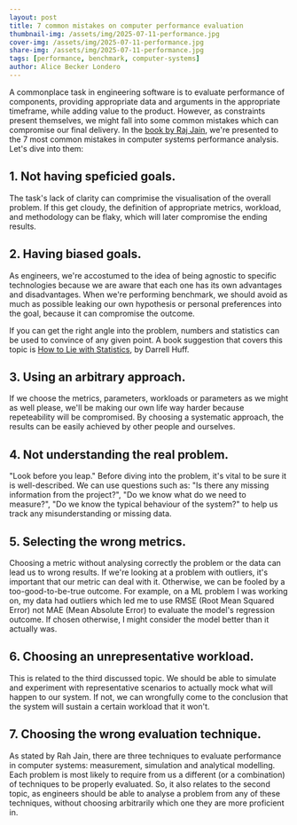 ```yaml
---
layout: post
title: 7 common mistakes on computer performance evaluation
thumbnail-img: /assets/img/2025-07-11-performance.jpg
cover-img: /assets/img/2025-07-11-performance.jpg
share-img: /assets/img/2025-07-11-performance.jpg
tags: [performance, benchmark, computer-systems]
author: Alice Becker Londero
---
```


A commonplace task in engineering software is to evaluate performance of components, providing appropriate data and arguments in the appropriate timeframe, while adding value to the product. However, as constraints present themselves, we might fall into some common mistakes which can compromise our final delivery. In the [book by Raj Jain](https://www.amazon.com/Art-Computer-Systems-Performance-Analysis/dp/0471503363), we're presented to the 7 most common mistakes in computer systems performance analysis. Let's dive into them:

## 1. Not having speficied goals.
The task's lack of clarity can comprimise the visualisation of the overall problem. If this get cloudy, the definition of appropriate metrics, workload, and methodology can be flaky, which will later compromise the ending results. 

## 2. Having biased goals. 
As engineers, we're accostumed to the idea of being agnostic to specific technologies because we are aware that each one has its own advantages and disadvantages. When we're performing benchmark, we should avoid as much as possible leaking our own hypothesis or personal preferences into the goal, because it can compromise the outcome. 

If you can get the right angle into the problem, numbers and statistics can be used to convince of any given point. A book suggestion that covers this topic is [How to Lie with Statistics](https://www.amazon.com/How-Lie-Statistics-Darrell-Huff/dp/0393310728), by Darrell Huff.  

## 3. Using an arbitrary approach.
If we choose the metrics, parameters, workloads or parameters as we might as well please, we'll be making our own life way harder because repeteability will be compromised. By choosing a systematic approach, the results can be easily achieved by other people and ourselves.

## 4. Not understanding the real problem.
"Look before you leap." Before diving into the problem, it's vital to be sure it is well-described. We can use questions such as: "Is there any missing information from the project?", "Do we know what do we need to measure?", "Do we know the typical behaviour of the system?" to help us track any misunderstanding or missing data.

## 5. Selecting the wrong metrics.
Choosing a metric without analysing correctly the problem or the data can lead us to wrong results. If we're looking at a problem with outliers, it's important that our metric can deal with it. Otherwise, we can be fooled by a too-good-to-be-true outcome. For example, on a ML problem I was working on, my data had outliers which led me to use RMSE (Root Mean Squared Error) not MAE  (Mean Absolute Error) to evaluate the model's regression outcome. If chosen otherwise, I might consider the model better than it actually was. 

## 6. Choosing an unrepresentative workload.
This is related to the third discussed topic. We should be able to simulate and experiment with representative scenarios to actually mock what will happen to our system. If not, we can wrongfully come to the conclusion that the system will sustain a certain workload that it won't. 

## 7. Choosing the wrong evaluation technique.
As stated by Rah Jain, there are three techniques to evaluate performance in computer systems: measurement, simulation and analytical modelling. Each problem is most likely to require from us a different (or a combination) of techniques to be properly evaluated. So, it also relates to the second topic, as engineers should be able to analyse a problem from any of these techniques, without choosing arbitrarily which one they are more proficient in. 